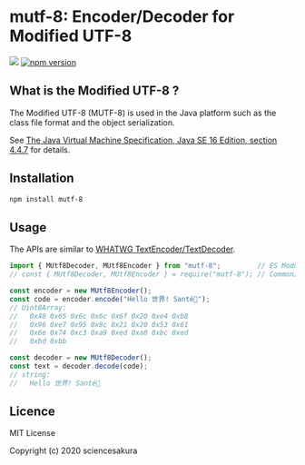# mutf-8: Encoder/Decoder for Modified UTF-8

![](https://github.com/sciencesakura/mutf-8/workflows/build/badge.svg) [![npm version](https://badge.fury.io/js/mutf-8.svg)](https://badge.fury.io/js/mutf-8)

## What is the Modified UTF-8 ?

The Modified UTF-8 \(MUTF-8\) is used in the Java platform such as the class file format and the object serialization.

See [The Java Virtual Machine Specification, Java SE 16 Edition, section 4.4.7](https://docs.oracle.com/javase/specs/jvms/se16/html/jvms-4.html#jvms-4.4.7) for details.

## Installation

```sh
npm install mutf-8
```

## Usage

The APIs are similar to [WHATWG TextEncoder/TextDecoder](https://encoding.spec.whatwg.org/).

```javascript
import { MUtf8Decoder, MUtf8Encoder } from "mutf-8";         // ES Modules
// const { MUtf8Decoder, MUtf8Encoder } = require("mutf-8"); // CommonJS

const encoder = new MUtf8Encoder();
const code = encoder.encode("Hello 世界! Santé🍻");
// Uint8Array:
//   0x48 0x65 0x6c 0x6c 0x6f 0x20 0xe4 0xb8
//   0x96 0xe7 0x95 0x8c 0x21 0x20 0x53 0x61
//   0x6e 0x74 0xc3 0xa9 0xed 0xa0 0xbc 0xed
//   0xbd 0xbb

const decoder = new MUtf8Decoder();
const text = decoder.decode(code);
// string:
//   Hello 世界! Santé🍻
```

## Licence

MIT License

Copyright (c) 2020 sciencesakura
